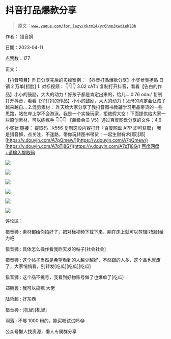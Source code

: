 # 抖音打品爆款分享

> 原文：[`www.yuque.com/for_lazy/xkrm14/yr6hnp3cwdiekl8b`](https://www.yuque.com/for_lazy/xkrm14/yr6hnp3cwdiekl8b)

作者： 猎音狮

日期：2023-04-11

点赞数：177

正文：

【抖音项目】昨日分享完后的实操案例： 【抖音打品爆款分享】小奖状表扬贴 日销 2 万单[捂脸] 1\. 对标视频： 👇👇👇 3.02 cAT:/ 复制打开抖音，看看【告白的作品】小小的鼓励，大大的动力！好孩子都是肯定出来的，给儿... 0.76 oda:/ 复制打开抖音，看看【仔仔妈的作品】小小的鼓励，大大的动力！父母的肯定会让孩子越来越自... 2.混剪素材： 昨天给大家分享了我抖音图书教辅学习用品带货的一些思路，站在岸上学不会游泳。我是一个实操玩家，拒绝假大空！下面提供给大家一些原创素材，可以练练手 👇👇👇 【超级会员 V5】通过百度网盘分享的文件：4.6 小奖状 链接： 提取码：k556 复制这段内容打开「百度网盘 APP 即可获取」 我是猎音狮，点关注，不迷路，带你玩转图书带货！一起生财有术[耶][耶][https://v.douyin.com/A7pQmew/](https://v.douyin.com/A7pQmew/) [https://v.douyin.com/A7pTj8G/](https://v.douyin.com/A7pTj8G/) [百度网盘+请输入提取码](https://pan.baidu.com/s/1hnrUiiP8HMqJ8TLrdqBfrQ)

![](img/75995399ac9c1d6f03f30fc44d896e6e.png)

![](img/7d1a2aa70c61fb47ec242c878410d4de.png)

![](img/167559770ef581e8cd683799ea49e62a.png)

![](img/cad10ec60f18b831348a240a9995cb5b.png)

![](img/1c2b89a25a46ed9fedf9fb6a58444a34.png)

![](img/9eb099b2fdf2e85eb9e925e86d1e2623.png)

评论区：

猎音狮 : 素材都给你拍好了，把对标视频下载下来，躺在床上就可以剪辑[捂脸]给力吧

猎音狮 : 具体怎么操作看我昨天发的帖子[社会社会]

猎音狮 : 这个帖子当然是希望看到的人越少越好，不然跟的人多，这个品也就废了，大家悄悄看，别转发[吃瓜][吃瓜][吃瓜]

猎音狮 : 这个品不挑号，我看到好物账号做了也爆单了[吃瓜]

郑鹏鑫 : 我可以搞嘛 大佬

陆哲超 : 好东西

猎音狮 : [机智][机智]

羽落 : 不够 1000 粉的，能买粉试试吗😂

公众号懒人找资源，懒人专属群分享


